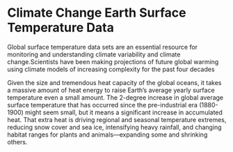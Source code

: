 # Climate Change Earth Surface Temperature Data

Global surface temperature data sets are an essential resource for monitoring and understanding climate variability and climate change.Scientists have been making projections of future global warming using climate models of increasing complexity for the past four decades


 Given the size and tremendous heat capacity of the global oceans, it takes a massive amount of heat energy to raise Earth’s average yearly surface temperature even a small amount. The 2-degree increase in global average surface temperature that has occurred since the pre-industrial era (1880-1900) might seem small, but it means a significant increase in accumulated heat. That extra heat is driving regional and seasonal temperature extremes, reducing snow cover and sea ice, intensifying heavy rainfall, and changing habitat ranges for plants and animals—expanding some and shrinking others.
